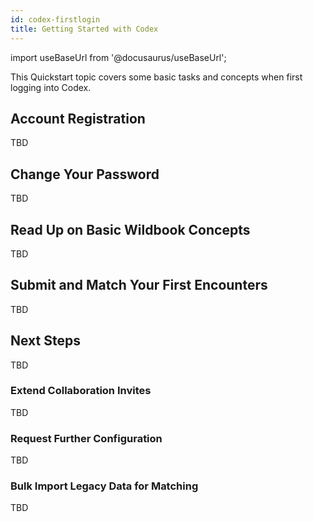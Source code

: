 ```yaml
---
id: codex-firstlogin
title: Getting Started with Codex
---
```


import useBaseUrl from '@docusaurus/useBaseUrl';

This Quickstart topic covers some basic tasks and concepts when first logging into Codex.

## Account Registration

TBD

## Change Your Password 

TBD
## Read Up on Basic Wildbook Concepts

TBD

## Submit and Match Your First Encounters

TBD
## Next Steps

TBD

### Extend Collaboration Invites

TBD
### Request Further Configuration

TBD
### Bulk Import Legacy Data for Matching

TBD